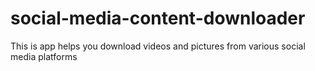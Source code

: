 # social-media-content-downloader
This is app helps you download videos and pictures from various social media platforms
